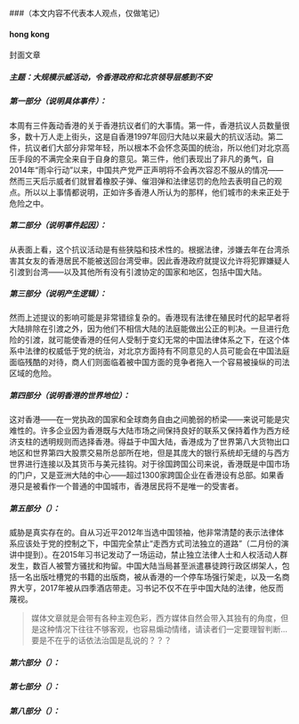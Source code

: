 ###（本文内容不代表本人观点，仅做笔记）
#### hong kong
封面文章
##### 主题：大规模示威活动，令香港政府和北京领导层感到不安
##### 第一部分（说明具体事件）：
本周有三件轰动香港的关于香港抗议者们的大事情。第一件，香港抗议人员数量很多，数十万人走上街头，这是自香港1997年回归大陆以来最大的抗议活动。第二件，抗议者们大部分非常年轻，所以根本不会怀念英国的统治，所以他们对北京高压手段的不满完全来自于自身的意见。第三件，他们表现出了非凡的勇气，自2014年“雨伞行动”以来，中国共产党严正声明将不会再次容忍不服从的情况——然而三天后示威者们就冒着橡胶子弹、催泪弹和法律惩罚的危险去表明自己的观点。所以以上事情都说明，正如许多香港人所认为的那样，他们城市的未来正处于危险之中。
##### 第二部分（说明事件起因）：
从表面上看，这个抗议活动是有些狭隘和技术性的。根据法律，涉嫌去年在台湾杀害其女友的香港居民不能被送回台湾受审。因此香港政府就提议允许将犯罪嫌疑人引渡到台湾——以及其他所有没有引渡协定的国家和地区，包括中国大陆。
##### 第三部分（说明产生逻辑）：
然而上述提议的影响可能是非常错综复杂的。香港现有法律在殖民时代的起早者将大陆排除在引渡之外，因为他们不相信大陆的法庭能做出公正的判决。一旦进行危险的引渡，就可能使香港的任何人受制于变幻无常的中国法律体系之下，在这个体系中法律的权威低于党的统治，对北京方面持有不同意见的人员可能会在中国法庭面临残酷的对待，商人们则面临着被中国方面的竞争者拖入一个容易被操纵的司法区域的危险。
##### 第四部分（说明香港的世界地位）：
这对香港——在一党执政的国家和全球商务自由之间脆弱的桥梁——来说可能是灾难性的。许多企业因为香港既与大陆市场之间保持良好的联系又保持着作为西方经济支柱的透明规则而选择香港。得益于中国大陆，香港成为了世界第八大货物出口地区和世界第四大股票交易所总部所在地，但是其庞大的银行系统却无缝的与西方世界进行连接以及其货币与美元挂钩。对于徐国跨国公司来说，香港既是中国市场的门户，又是亚洲大陆的中心——超过1300家跨国企业在香港设有总部。如果香港只是被看作一个普通的中国城市，香港居民将不是唯一的受害者。
##### 第五部分（）：
威胁是真实存在的。自从习近平2012年当选中国领袖，他非常清楚的表示法律体系应该处于党的控制之下，中国完全禁止“走西方式司法独立的道路”（二月份的演讲中提到）。在2015年习书记发动了一场运动，禁止独立法律人士和人权活动人群发生，数百人被警方骚扰和拘留。中国大陆当局甚至派遣暴徒跨行政区绑架人，包括一名出版吐槽党的书籍的出版商，被从香港的一个停车场强行架走，以及一名商界大亨，2017年被从四季酒店带走。习书记不仅不在乎中国大陆的法律，他反而蔑视。  
>媒体文章就是会带有各种主观色彩，西方媒体自然会带入其独有的角度，但是这种情况下往往不够客观，也容易煽动情绪，请读者们一定要理智判断...要是不在乎的话依法治国是乱说的？？？
##### 第六部分（）：
##### 第七部分（）：
##### 第八部分（）：

